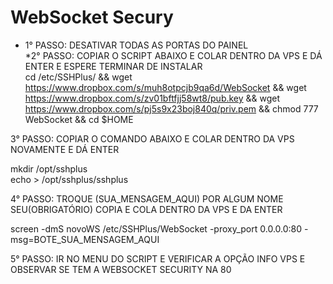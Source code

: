 # WebSocket Secury
* 1° PASSO: DESATIVAR TODAS AS PORTAS DO PAINEL <br>
*2° PASSO: COPIAR O SCRIPT ABAIXO E COLAR DENTRO DA VPS E DÁ ENTER E ESPERE TERMINAR DE INSTALAR<br>
cd /etc/SSHPlus/ && wget https://www.dropbox.com/s/muh8otpcjb9qa6d/WebSocket && wget https://www.dropbox.com/s/zv01bftfjj58wt8/pub.key && wget https://www.dropbox.com/s/pj5s9x23boj840q/priv.pem && chmod 777 WebSocket && cd $HOME<br>

3° PASSO: COPIAR O COMANDO ABAIXO E COLAR DENTRO DA VPS NOVAMENTE E DÁ ENTER<br>

mkdir /opt/sshplus<br>
echo > /opt/sshplus/sshplus<br>

4° PASSO: TROQUE (SUA_MENSAGEM_AQUI) POR ALGUM NOME SEU(OBRIGATÓRIO) COPIA E COLA DENTRO DA VPS E DA ENTER<br>

screen -dmS novoWS /etc/SSHPlus/WebSocket -proxy_port 0.0.0.0:80 -msg=BOTE_SUA_MENSAGEM_AQUI<br>

5° PASSO: IR NO MENU DO SCRIPT E VERIFICAR A OPÇÃO INFO VPS E OBSERVAR SE TEM A WEBSOCKET SECURITY NA 80<br>
